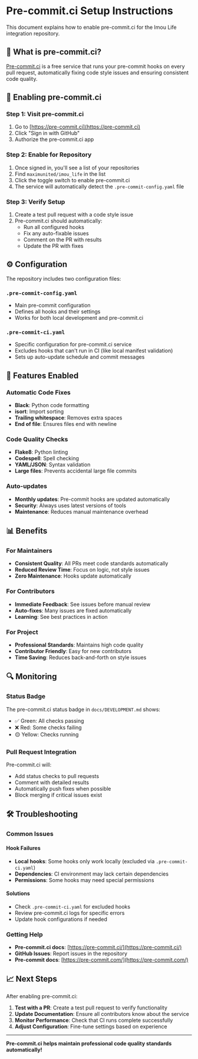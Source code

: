 # Pre-commit.ci Setup Instructions

This document explains how to enable pre-commit.ci for the Imou Life integration repository.

## 🔧 What is pre-commit.ci?

[Pre-commit.ci](https://pre-commit.ci) is a free service that runs your pre-commit hooks on every pull request, automatically fixing code style issues and ensuring consistent code quality.

## 🚀 Enabling pre-commit.ci

### Step 1: Visit pre-commit.ci

1. Go to [https://pre-commit.ci](https://pre-commit.ci)
2. Click "Sign in with GitHub"
3. Authorize the pre-commit.ci app

### Step 2: Enable for Repository

1. Once signed in, you'll see a list of your repositories
2. Find `maximunited/imou_life` in the list
3. Click the toggle switch to enable pre-commit.ci
4. The service will automatically detect the `.pre-commit-config.yaml` file

### Step 3: Verify Setup

1. Create a test pull request with a code style issue
2. Pre-commit.ci should automatically:
   - Run all configured hooks
   - Fix any auto-fixable issues
   - Comment on the PR with results
   - Update the PR with fixes

## ⚙️ Configuration

The repository includes two configuration files:

### `.pre-commit-config.yaml`
- Main pre-commit configuration
- Defines all hooks and their settings
- Works for both local development and pre-commit.ci

### `.pre-commit-ci.yaml`
- Specific configuration for pre-commit.ci service
- Excludes hooks that can't run in CI (like local manifest validation)
- Sets up auto-update schedule and commit messages

## 🎯 Features Enabled

### Automatic Code Fixes
- **Black**: Python code formatting
- **isort**: Import sorting
- **Trailing whitespace**: Removes extra spaces
- **End of file**: Ensures files end with newline

### Code Quality Checks
- **Flake8**: Python linting
- **Codespell**: Spell checking
- **YAML/JSON**: Syntax validation
- **Large files**: Prevents accidental large file commits

### Auto-updates
- **Monthly updates**: Pre-commit hooks are updated automatically
- **Security**: Always uses latest versions of tools
- **Maintenance**: Reduces manual maintenance overhead

## 📊 Benefits

### For Maintainers
- **Consistent Quality**: All PRs meet code standards automatically
- **Reduced Review Time**: Focus on logic, not style issues
- **Zero Maintenance**: Hooks update automatically

### For Contributors
- **Immediate Feedback**: See issues before manual review
- **Auto-fixes**: Many issues are fixed automatically
- **Learning**: See best practices in action

### For Project
- **Professional Standards**: Maintains high code quality
- **Contributor Friendly**: Easy for new contributors
- **Time Saving**: Reduces back-and-forth on style issues

## 🔍 Monitoring

### Status Badge
The pre-commit.ci status badge in `docs/DEVELOPMENT.md` shows:
- ✅ Green: All checks passing
- ❌ Red: Some checks failing
- 🟡 Yellow: Checks running

### Pull Request Integration
Pre-commit.ci will:
- Add status checks to pull requests
- Comment with detailed results
- Automatically push fixes when possible
- Block merging if critical issues exist

## 🛠️ Troubleshooting

### Common Issues

#### Hook Failures
- **Local hooks**: Some hooks only work locally (excluded via `.pre-commit-ci.yaml`)
- **Dependencies**: CI environment may lack certain dependencies
- **Permissions**: Some hooks may need special permissions

#### Solutions
- Check `.pre-commit-ci.yaml` for excluded hooks
- Review pre-commit.ci logs for specific errors
- Update hook configurations if needed

### Getting Help
- **Pre-commit.ci docs**: [https://pre-commit.ci/](https://pre-commit.ci/)
- **GitHub Issues**: Report issues in the repository
- **Pre-commit docs**: [https://pre-commit.com/](https://pre-commit.com/)

## 📈 Next Steps

After enabling pre-commit.ci:

1. **Test with a PR**: Create a test pull request to verify functionality
2. **Update Documentation**: Ensure all contributors know about the service
3. **Monitor Performance**: Check that CI runs complete successfully
4. **Adjust Configuration**: Fine-tune settings based on experience

---

**Pre-commit.ci helps maintain professional code quality standards automatically!**
